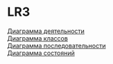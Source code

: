 # LR3

[Диаграмма деятельности](https://github.com/Dm1trylbdv/LR3/blob/main/диаграмма%20деятельности/description.md)  
[Диаграмма классов](https://github.com/Dm1trylbdv/LR3/blob/main/диаграмма%20классов/диаграмма%20классов.md)  
[Диаграмма последовательности](https://github.com/Dm1trylbdv/LR3/blob/main/диаграмма%20последовательности/диаграмма%20последовательности.md)  
[Диаграмма состояний](https://github.com/Dm1trylbdv/LR3/blob/main/диаграмма%20состояний/диаграмма%20состояний.md)
